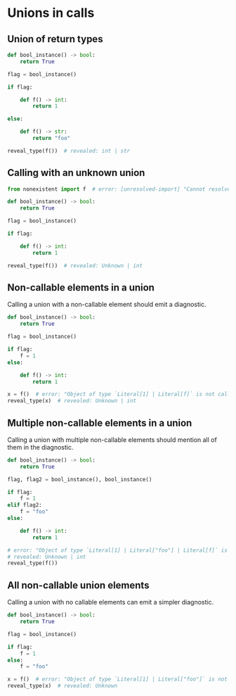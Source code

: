 # Unions in calls

## Union of return types

```py
def bool_instance() -> bool:
    return True

flag = bool_instance()

if flag:

    def f() -> int:
        return 1

else:

    def f() -> str:
        return "foo"

reveal_type(f())  # revealed: int | str
```

## Calling with an unknown union

```py
from nonexistent import f  # error: [unresolved-import] "Cannot resolve import `nonexistent`"

def bool_instance() -> bool:
    return True

flag = bool_instance()

if flag:

    def f() -> int:
        return 1

reveal_type(f())  # revealed: Unknown | int
```

## Non-callable elements in a union

Calling a union with a non-callable element should emit a diagnostic.

```py
def bool_instance() -> bool:
    return True

flag = bool_instance()

if flag:
    f = 1
else:

    def f() -> int:
        return 1

x = f()  # error: "Object of type `Literal[1] | Literal[f]` is not callable (due to union element `Literal[1]`)"
reveal_type(x)  # revealed: Unknown | int
```

## Multiple non-callable elements in a union

Calling a union with multiple non-callable elements should mention all of them
in the diagnostic.

```py
def bool_instance() -> bool:
    return True

flag, flag2 = bool_instance(), bool_instance()

if flag:
    f = 1
elif flag2:
    f = "foo"
else:

    def f() -> int:
        return 1

# error: "Object of type `Literal[1] | Literal["foo"] | Literal[f]` is not callable (due to union elements Literal[1], Literal["foo"])"
# revealed: Unknown | int
reveal_type(f())
```

## All non-callable union elements

Calling a union with no callable elements can emit a simpler diagnostic.

```py
def bool_instance() -> bool:
    return True

flag = bool_instance()

if flag:
    f = 1
else:
    f = "foo"

x = f()  # error: "Object of type `Literal[1] | Literal["foo"]` is not callable"
reveal_type(x)  # revealed: Unknown
```
